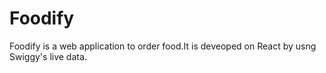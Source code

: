 # Foodify
Foodify is a web application to order food.It is deveoped on React by usng Swiggy's live data.
